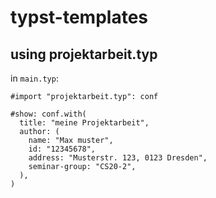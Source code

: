 # typst-templates

## using projektarbeit.typ

in `main.typ`:

```typst
#import "projektarbeit.typ": conf

#show: conf.with(
  title: "meine Projektarbeit",
  author: (
    name: "Max muster",
    id: "12345678",
    address: "Musterstr. 123, 0123 Dresden",
    seminar-group: "CS20-2",
  ),
)
```